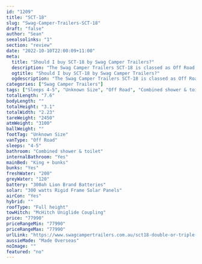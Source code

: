 ```yaml
---
id: "1209"
title: "SCT-18"
slug: "Swag-Camper-Trailers-SCT-18"
draft: "false"
author: "Sean"
seealsolinks: "1"
section: "review"
date: "2022-10-10T22:00:09+11:00"
meta:
  title: "Should I buy SCT-18 by Swag Camper Trailers?"
  description: "The Swag Camper Trailers SCT-18 is classed as Off Road, and sleeps 4-5 people. It is Made Overseas and comes in at Unknown Size. It generally has Combined shower & toilet."
  ogtitle: "Should I buy SCT-18 by Swag Camper Trailers?"
  ogdescription: "The Swag Camper Trailers SCT-18 is classed as Off Road, and sleeps 4-5 people. It is Made Overseas and comes in at Unknown Size. It generally has Combined shower & toilet."
categories: ["Swag Camper Trailers"]
tags: ["Sleeps 4-5", "Unknown Size", "Off Road", "Combined shower & toilet", "Full height", "70 - 80k", "Made Overseas"]
totalLength: "7.6"
bodyLength: ""
totalHeight: "3.1"
totalWidth: "2.23"
tareWeight: "2450"
atmWeight: "3100"
ballWeight: ""
footTag: "Unknown Size"
vanType: "Off Road"
sleeps: "4-5"
bathroom: "Combined shower & toilet"
internalBathroom: "Yes"
mainBed: "King + bunks"
bunks: "Yes"
freshWater: "200"
greyWater: "120"
battery: "300ah Lion Brand Batteries"
solar: "300 watts Rigid Frame Solar Panels"
airCon: "Yes"
hybrid: ""
roofType: "Full height"
towHitch: "McHitch Uniglide Coupling"
price: "77990"
priceRangeMin: "77990"
priceRangeMax: "77990"
urlLink: "https://www.swagcampertrailers.com.au/sct18-double-or-triple-bunk-r-v/"
aussieMade: "Made Overseas"
noImage: ""
featured: "no"
---
```

